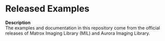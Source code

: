 # Released Examples

**Description**  
The examples and documentation in this repository come from the official releases of Matrox Imaging Library (MIL) and Aurora Imaging Library.
